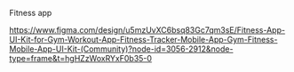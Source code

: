 Fitness app

https://www.figma.com/design/u5mzUvXC6bsq83Gc7qm3sE/Fitness-App-UI-Kit-for-Gym-Workout-App-Fitness-Tracker-Mobile-App-Gym-Fitness-Mobile-App-UI-Kit-(Community)?node-id=3056-2912&node-type=frame&t=hgHZzWoxRYxF0b35-0